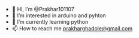 - 👋 Hi, I’m @Prakhar101107
- 👀 I’m interested in arduino and pyhton
- 🌱 I’m currently learning python
- 📫 How to reach me prakharghadole@gmail.com

<!---
Prakhar101107/Prakhar101107 is a ✨ special ✨ repository because its `README.md` (this file) appears on your GitHub profile.
You can click the Preview link to take a look at your changes.
--->
